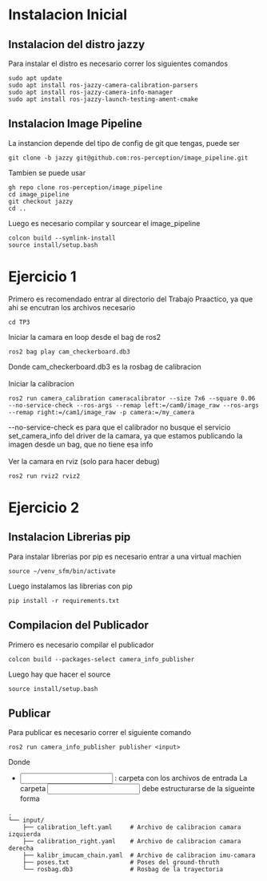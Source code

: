 # Instalacion Inicial
## Instalacion del distro jazzy
Para instalar el distro es necesario correr los siguientes comandos
```
sudo apt update
sudo apt install ros-jazzy-camera-calibration-parsers
sudo apt install ros-jazzy-camera-info-manager
sudo apt install ros-jazzy-launch-testing-ament-cmake
```
## Instalacion Image Pipeline
La instancion depende del tipo de config de git que tengas, puede ser
```
git clone -b jazzy git@github.com:ros-perception/image_pipeline.git
```
Tambien se puede usar
```
gh repo clone ros-perception/image_pipeline
cd image_pipeline
git checkout jazzy
cd ..
```
Luego es necesario compilar y sourcear el image_pipeline
```
colcon build --symlink-install
source install/setup.bash
```
# Ejercicio 1
Primero es recomendado entrar al directorio del Trabajo Praactico, ya que ahi se encutran los archivos necesario
```
cd TP3
```
Iniciar la camara en loop desde el bag de ros2
```
ros2 bag play cam_checkerboard.db3
```
Donde cam_checkerboard.db3 es la rosbag de calibracion
\
\
Iniciar la calibracion 
```
ros2 run camera_calibration cameracalibrator --size 7x6 --square 0.06 --no-service-check --ros-args --remap left:=/cam0/image_raw --ros-args --remap right:=/cam1/image_raw -p camera:=/my_camera
```
--no-service-check es para que el calibrador no busque el servicio set_camera_info del driver de la camara, ya que estamos publicando la imagen desde un bag, que no tiene esa info
\
\
Ver la camara en rviz (solo para hacer debug)
```
ros2 run rviz2 rviz2
```
# Ejercicio 2
## Instalacion Librerias pip
Para instalar librerias por pip es necesario entrar a una virtual machien
```
source ~/venv_sfm/bin/activate
```
Luego instalamos las librerias con pip
```
pip install -r requirements.txt
```
## Compilacion del Publicador
Primero es necesario compilar el publicador
```
colcon build --packages-select camera_info_publisher
```
Luego hay que hacer el source
```
source install/setup.bash
```
## Publicar
Para publicar es necesario correr el siguiente comando
```
ros2 run camera_info_publisher publisher <input>
```
Donde
* <input> : carpeta con los archivos de entrada
La carpeta <input> debe estructurarse de la sigueinte forma
```
.
└── input/
    ├── calibration_left.yaml     # Archivo de calibracion camara izquierda 
    ├── calibration_right.yaml    # Archivo de calibracion camara derecha
    ├── kalibr_imucam_chain.yaml  # Archivo de calibracion imu-camara   
    ├── poses.txt                 # Poses del ground-thruth
    └── rosbag.db3                # Rosbag de la trayectoria
```
